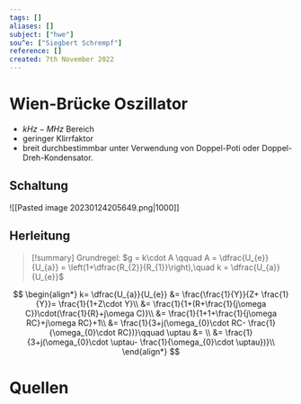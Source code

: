 ```yaml
---
tags: []
aliases: []
subject: ["hwe"]
sou^e: ["Siegbert Schrempf"]
reference: []
created: 7th November 2022
---
```


# Wien-Brücke Oszillator
- $kHz-MHz$ Bereich
- geringer Klirrfaktor
- breit durchbestimmbar unter Verwendung von Doppel-Poti oder Doppel-Dreh-Kondensator. 
	 
## Schaltung
![[Pasted image 20230124205649.png|1000]]
## Herleitung
> [!summary] Grundregel:
> $g = k\cdot A \qquad A = \dfrac{U_{e}}{U_{a}} = \left(1+\dfrac{R_{2}}{R_{1}}\right),\quad k = \dfrac{U_{a}}{U_{e}}$

$$
\begin{align*}
k= \dfrac{U_{a}}{U_{e}} &= \frac{\frac{1}{Y}}{Z+ \frac{1}{Y}}= \frac{1}{1+Z\cdot Y}\\
&= \frac{1}{1+(R+\frac{1}{j\omega C})\cdot(\frac{1}{R}+j\omega C)}\\
&= \frac{1}{1+1+\frac{1}{j\omega RC}+j\omega RC}+1\\
&= \frac{1}{3+j(\omega_{0}\cdot RC- \frac{1}{\omega_{0}\cdot RC})}\qquad \uptau &= \\
&= \frac{1}{3+j(\omega_{0}\cdot \uptau- \frac{1}{\omega_{0}\cdot \uptau})}\\
\end{align*}
$$
# Quellen